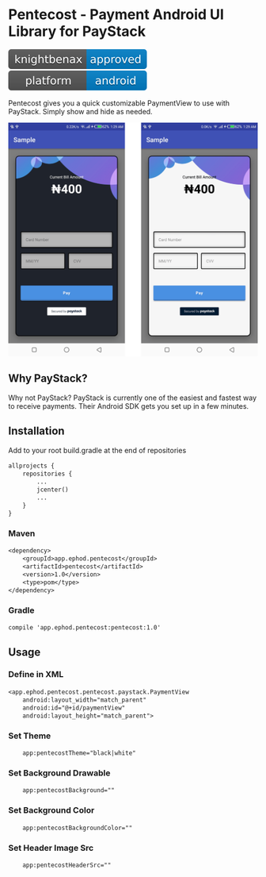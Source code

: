 # Pentecost - Payment Android UI Library for PayStack

[![Knightbenax Approved](/knightbenax-approved-blue.svg)](https://twitter.com/knightbenax) [![Platform](/platform.svg)]()


Pentecost gives you a quick customizable PaymentView to use with PayStack. Simply show and hide as needed. 


![Screenshot](/one@2x.png?raw=true)


## Why PayStack?

Why not PayStack? PayStack is currently one of the easiest and fastest way to receive payments. Their Android SDK gets you set up in a few minutes.


## Installation

Add to your root build.gradle at the end of repositories 

```
allprojects {
    repositories {
        ...
        jcenter()
        ...
    }
}
```
 

### Maven

```
<dependency> 
    <groupId>app.ephod.pentecost</groupId> 
    <artifactId>pentecost</artifactId> 
    <version>1.0</version> 
    <type>pom</type> 
</dependency>
``` 


### Gradle

```
compile 'app.ephod.pentecost:pentecost:1.0'
```


## Usage

### Define in XML

```
<app.ephod.pentecost.pentecost.paystack.PaymentView
    android:layout_width="match_parent"
    android:id="@+id/paymentView"
    android:layout_height="match_parent">
```

### Set Theme

```
    app:pentecostTheme="black|white"
```

### Set Background Drawable
```
    app:pentecostBackground=""
```

### Set Background Color
```
    app:pentecostBackgroundColor=""
```

### Set Header Image Src
```
    app:pentecostHeaderSrc=""
```




